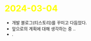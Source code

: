 # <span style="color:yellow">2024-03-04</span>

- 개발 블로그(티스토리)를 꾸미고 다듬었다.
- 앞으로의 계획에 대해 생각하는 중 ..
 - .